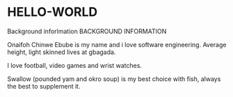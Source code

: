 # HELLO-WORLD
Background inforlmation
BACKGROUND INFORMATION

Onaifoh Chinwe Ebube is my name and i love software engineering. Average height, light skinned lives at gbagada.

I love football, video games and wrist watches.

Swallow (pounded yam and okro soup) is my best choice with fish, always the best to supplement it.
